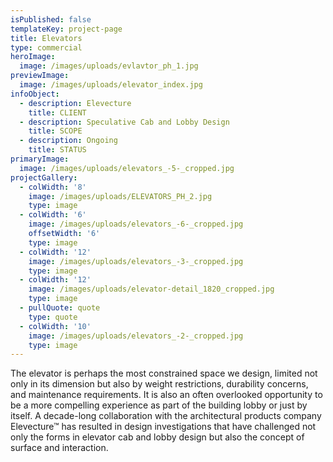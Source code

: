 ```yaml
---
isPublished: false
templateKey: project-page
title: Elevators
type: commercial
heroImage:
  image: /images/uploads/evlavtor_ph_1.jpg
previewImage:
  image: /images/uploads/elevator_index.jpg
infoObject:
  - description: Elevecture
    title: CLIENT
  - description: Speculative Cab and Lobby Design
    title: SCOPE
  - description: Ongoing
    title: STATUS
primaryImage:
  image: /images/uploads/elevators_-5-_cropped.jpg
projectGallery:
  - colWidth: '8'
    image: /images/uploads/ELEVATORS_PH_2.jpg
    type: image
  - colWidth: '6'
    image: /images/uploads/elevators_-6-_cropped.jpg
    offsetWidth: '6'
    type: image
  - colWidth: '12'
    image: /images/uploads/elevators_-3-_cropped.jpg
    type: image
  - colWidth: '12'
    image: /images/uploads/elevator-detail_1820_cropped.jpg
    type: image
  - pullQuote: quote
    type: quote
  - colWidth: '10'
    image: /images/uploads/elevators_-2-_cropped.jpg
    type: image
---
```

The elevator is perhaps the most constrained space we design, limited not only in its dimension but also by weight restrictions, durability concerns, and maintenance requirements. It is also an often overlooked opportunity to be a more compelling experience as part of the building lobby or just by itself. A decade-long collaboration with the architectural products company Elevecture™ has resulted in design investigations that have challenged not only the forms in elevator cab and lobby design but also the concept of surface and interaction.
